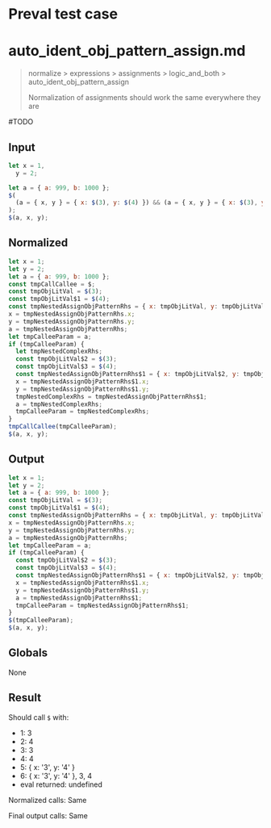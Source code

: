 # Preval test case

# auto_ident_obj_pattern_assign.md

> normalize > expressions > assignments > logic_and_both > auto_ident_obj_pattern_assign
>
> Normalization of assignments should work the same everywhere they are

#TODO

## Input

`````js filename=intro
let x = 1,
  y = 2;

let a = { a: 999, b: 1000 };
$(
  (a = { x, y } = { x: $(3), y: $(4) }) && (a = { x, y } = { x: $(3), y: $(4) })
);
$(a, x, y);
`````

## Normalized

`````js filename=intro
let x = 1;
let y = 2;
let a = { a: 999, b: 1000 };
const tmpCallCallee = $;
const tmpObjLitVal = $(3);
const tmpObjLitVal$1 = $(4);
const tmpNestedAssignObjPatternRhs = { x: tmpObjLitVal, y: tmpObjLitVal$1 };
x = tmpNestedAssignObjPatternRhs.x;
y = tmpNestedAssignObjPatternRhs.y;
a = tmpNestedAssignObjPatternRhs;
let tmpCalleeParam = a;
if (tmpCalleeParam) {
  let tmpNestedComplexRhs;
  const tmpObjLitVal$2 = $(3);
  const tmpObjLitVal$3 = $(4);
  const tmpNestedAssignObjPatternRhs$1 = { x: tmpObjLitVal$2, y: tmpObjLitVal$3 };
  x = tmpNestedAssignObjPatternRhs$1.x;
  y = tmpNestedAssignObjPatternRhs$1.y;
  tmpNestedComplexRhs = tmpNestedAssignObjPatternRhs$1;
  a = tmpNestedComplexRhs;
  tmpCalleeParam = tmpNestedComplexRhs;
}
tmpCallCallee(tmpCalleeParam);
$(a, x, y);
`````

## Output

`````js filename=intro
let x = 1;
let y = 2;
let a = { a: 999, b: 1000 };
const tmpObjLitVal = $(3);
const tmpObjLitVal$1 = $(4);
const tmpNestedAssignObjPatternRhs = { x: tmpObjLitVal, y: tmpObjLitVal$1 };
x = tmpNestedAssignObjPatternRhs.x;
y = tmpNestedAssignObjPatternRhs.y;
a = tmpNestedAssignObjPatternRhs;
let tmpCalleeParam = a;
if (tmpCalleeParam) {
  const tmpObjLitVal$2 = $(3);
  const tmpObjLitVal$3 = $(4);
  const tmpNestedAssignObjPatternRhs$1 = { x: tmpObjLitVal$2, y: tmpObjLitVal$3 };
  x = tmpNestedAssignObjPatternRhs$1.x;
  y = tmpNestedAssignObjPatternRhs$1.y;
  a = tmpNestedAssignObjPatternRhs$1;
  tmpCalleeParam = tmpNestedAssignObjPatternRhs$1;
}
$(tmpCalleeParam);
$(a, x, y);
`````

## Globals

None

## Result

Should call `$` with:
 - 1: 3
 - 2: 4
 - 3: 3
 - 4: 4
 - 5: { x: '3', y: '4' }
 - 6: { x: '3', y: '4' }, 3, 4
 - eval returned: undefined

Normalized calls: Same

Final output calls: Same
